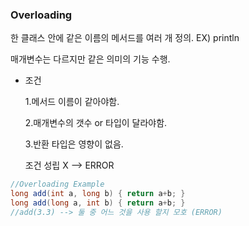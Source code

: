 ### Overloading

한 클래스 안에 같은 이름의 메서드를 여러 개 정의. EX) println

매개변수는 다르지만 같은 의미의 기능 수행.

- 조건

  1.메서드 이름이 같아야함.

  2.매개변수의 갯수 or 타입이 달라야함.

  3.반환 타입은 영향이 없음.

  조건 성립 X --> ERROR

```java
//Overloading Example
long add(int a, long b) { return a+b; }
long add(long a, int b) { return a+b; }
//add(3.3) --> 둘 중 어느 것을 사용 할지 모호 (ERROR)
```

